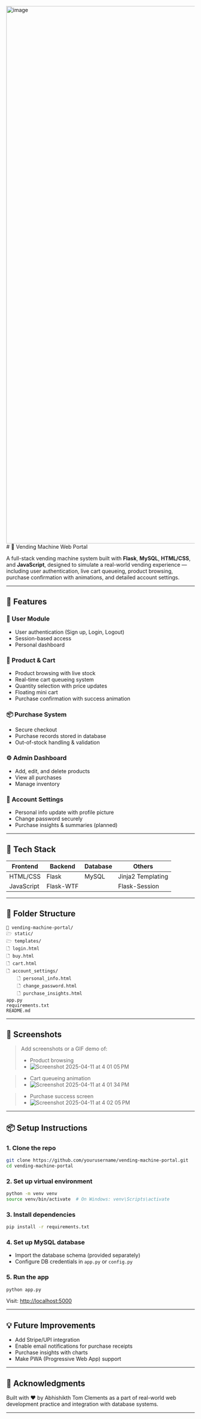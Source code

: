 <img width="1437" alt="image" src="https://github.com/user-attachments/assets/7b5b3b95-7587-4a79-8ba9-2a64da380a4a" /># 🥤 Vending Machine Web Portal

A full-stack vending machine system built with **Flask**, **MySQL**, **HTML/CSS**, and **JavaScript**, designed to simulate a real-world vending experience — including user authentication, live cart queueing, product browsing, purchase confirmation with animations, and detailed account settings.

---

## 🚀 Features

### 👤 User Module
- User authentication (Sign up, Login, Logout)
- Session-based access
- Personal dashboard

### 🛜️ Product & Cart
- Product browsing with live stock
- Real-time cart queueing system
- Quantity selection with price updates
- Floating mini cart
- Purchase confirmation with success animation

### 📦 Purchase System
- Secure checkout
- Purchase records stored in database
- Out-of-stock handling & validation

### ⚙️ Admin Dashboard
- Add, edit, and delete products
- View all purchases
- Manage inventory

### 🧾 Account Settings
- Personal info update with profile picture
- Change password securely
- Purchase insights & summaries (planned)

---

## 🧠 Tech Stack

| Frontend  | Backend    | Database | Others             |
|-----------|------------|----------|--------------------|
| HTML/CSS  | Flask      | MySQL    | Jinja2 Templating  |
| JavaScript | Flask-WTF |          | Flask-Session      |

---

## 📃 Folder Structure

```
📁 vending-machine-portal/
🗁️ static/
🗁️ templates/
🗋 login.html
🗋 buy.html
🗋 cart.html
🗋 account_settings/
    🗋 personal_info.html
    🗋 change_password.html
    🗋 purchase_insights.html
app.py
requirements.txt
README.md
```

---

## 📸 Screenshots 

> Add screenshots or a GIF demo of:
> - Product browsing
> - ![Screenshot 2025-04-11 at 4 01 05 PM](https://github.com/user-attachments/assets/7752c08c-6c63-4789-b337-70db195da27c)

> - Cart queueing animation
> - ![Screenshot 2025-04-11 at 4 01 34 PM](https://github.com/user-attachments/assets/9cdd97a1-37e8-4a84-b1bf-21b5552df4ce)

> - Purchase success screen
> - ![Screenshot 2025-04-11 at 4 02 05 PM](https://github.com/user-attachments/assets/8870cd9a-edf2-4520-85f7-fd5f374bcc56)


---

## 📦 Setup Instructions

### 1. Clone the repo
```bash
git clone https://github.com/yourusername/vending-machine-portal.git
cd vending-machine-portal
```

### 2. Set up virtual environment
```bash
python -m venv venv
source venv/bin/activate  # On Windows: venv\Scripts\activate
```

### 3. Install dependencies
```bash
pip install -r requirements.txt
```

### 4. Set up MySQL database
- Import the database schema (provided separately)
- Configure DB credentials in `app.py` or `config.py`

### 5. Run the app
```bash
python app.py
```
Visit: [http://localhost:5000](http://localhost:5000)

---

## 💡 Future Improvements
- Add Stripe/UPI integration
- Enable email notifications for purchase receipts
- Purchase insights with charts
- Make PWA (Progressive Web App) support

---

## 🙌 Acknowledgments
Built with ❤️ by Abhishikth Tom Clements as a part of real-world web development practice and integration with database systems.

---

